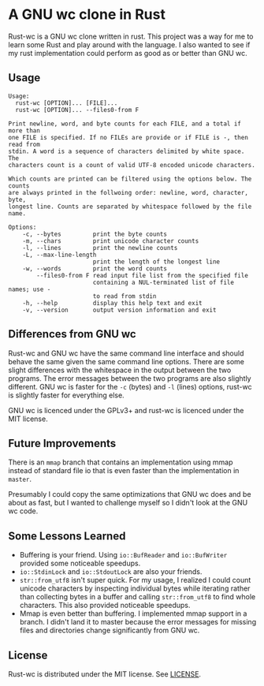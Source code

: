 A GNU wc clone in Rust
======================
Rust-wc is a GNU wc clone written in rust. This project was a way for me to
learn some Rust and play around with the language. I also wanted to see if my
rust implementation could perform as good as or better than GNU wc.

Usage
-----
```
Usage:
  rust-wc [OPTION]... [FILE]...
  rust-wc [OPTION]... --files0-from F

Print newline, word, and byte counts for each FILE, and a total if more than
one FILE is specified. If no FILEs are provide or if FILE is -, then read from
stdin. A word is a sequence of characters delimited by white space. The
characters count is a count of valid UTF-8 encoded unicode characters.

Which counts are printed can be filtered using the options below. The counts
are always printed in the follwoing order: newline, word, character, byte,
longest line. Counts are separated by whitespace followed by the file name.

Options:
    -c, --bytes         print the byte counts
    -m, --chars         print unicode character counts
    -l, --lines         print the newline counts
    -L, --max-line-length 
                        print the length of the longest line
    -w, --words         print the word counts
        --files0-from F read input file list from the specified file
                        containing a NUL-terminated list of file names; use -
                        to read from stdin
    -h, --help          display this help text and exit
    -v, --version       output version information and exit
```

Differences from GNU wc
-----------------------
Rust-wc and GNU wc have the same command line interface and should behave the
same given the same command line options. There are some slight differences
with the whitespace in the output between the two programs. The error messages
between the two programs are also slightly different. GNU wc is faster for the
`-c` (bytes) and `-l` (lines) options, rust-wc is slightly faster for
everything else.

GNU wc is licenced under the GPLv3+ and rust-wc is licenced under the MIT
license.

Future Improvements
-------------------
There is an `mmap` branch that contains an implementation using mmap instead of
standard file io that is even faster than the implementation in `master`.

Presumably I could copy the same optimizations that GNU wc does and be about as
fast, but I wanted to challenge myself so I didn't look at the GNU wc code.

Some Lessons Learned
--------------------

- Buffering is your friend. Using `io::BufReader` and `io::BufWriter` provided
some noticeable speedups.
- `io::StdinLock` and `io::StdoutLock` are also your friends.
- `str::from_utf8` isn't super quick. For my usage, I realized I could count unicode characters by inspecting individual bytes while iterating rather than collecting bytes in a buffer and calling `str::from_utf8` to find whole characters. This also provided noticeable speedups.
- Mmap is even better than buffering. I implemented mmap support in a branch. I didn't land it to master because the error messages for missing files and directories change significantly from GNU wc.

License
-------
Rust-wc is distributed under the MIT license. See [LICENSE](LICENSE).
